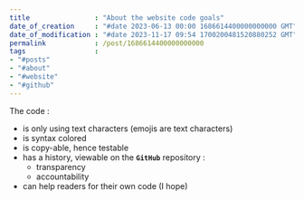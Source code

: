 ```yaml
---
title                : "About the website code goals"
date_of_creation     : "#date 2023-06-13 00:00 1686614400000000000 GMT"
date_of_modification : "#date 2023-11-17 09:54 1700200481520880252 GMT"
permalink            : /post/1686614400000000000
tags                 : 
- "#posts"
- "#about" 
- "#website"
- "#github"
---
```


The code :
- is only using text characters (emojis are text characters)
- is syntax colored
- is copy-able, hence testable
- has a history, viewable on the __`GitHub`__ repository :
  - transparency
  - accountability
- can help readers for their own code (I hope)